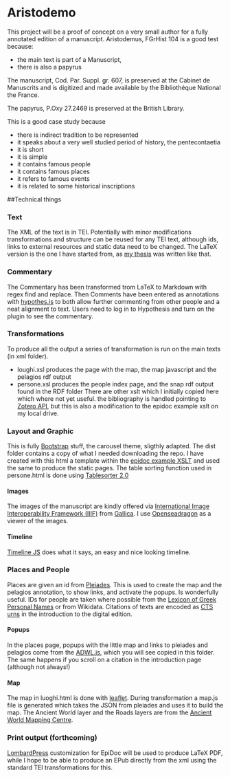 # Aristodemo
This project will be a proof of concept on a very small author for a fully annotated edition of a manuscript.
Aristodemus, FGrHist 104 is a good test because: 
* the main text is part of a Manuscript, 
* there is also a papyrus

The manuscript, Cod. Par. Suppl. gr. 607, is preserved at the Cabinet de Manuscrits and is digitized and made available by the Bibliothéque National the France.

The papyrus, P.Oxy 27.2469 is preserved at the British Library.

This is a good case study because
* there is indirect tradition to be represented
* it speaks about a very well studied period of history, the pentecontaetia
* it is short
* it is simple
* it contains famous people
* it contains famous places
* it refers to famous events
* it is related to some historical inscriptions

##Technical things

### Text
The XML of the text is in TEI. Potentially with minor modifications transformations and structure can be reused for any TEI text, although ids, links to external resources and static data need to be changed.
The LaTeX version is the one I have started from, as [my thesis](http://amsdottorato.unibo.it/6257/) was written like that.

### Commentary
The Commentary has been transformed trom LaTeX to Markdown with regex find and replace. Then Comments have been entered as annotations with [hypothes.is](http://hypothes.is) to both allow further commenting from other people and a neat alignment to text. Users need to log in to Hypothesis and turn on the plugin to see the commentary.

### Transformations
To produce all the output a series of transformation is run on the main texts (in xml folder). 
* loughi.xsl produces the page with the map, the map javascript and the pelagios rdf output
* persone.xsl produces the people index page, and the snap rdf output found in the RDF folder
There are other xslt which I initially copied here which where not yet useful.
the bibliography is handled pointing to [Zotero API](https://www.zotero.org/support/dev/web_api/v2/start), but this is also a modification to the epidoc example xslt on my local drive.

### Layout and Graphic
This is fully [Bootstrap](http://getbootstrap.com/) stuff, the carousel theme, sligthly adapted. The dist folder contains a copy of what I needed downloading the repo. I have created with this html a template within the [epidoc example XSLT](https://sourceforge.net/p/epidoc/wiki/Stylesheets/) and used the same to produce the static pages. The table sorting function used in persone.html is done using [Tablesorter 2.0](http://tablesorter.com/docs/)

#### Images
The images of the manuscript are kindly offered via [International Image Interoperability Framework (IIIF)](http://iiif.io/) from [Gallica](http://gallica.bnf.fr/). I use [Openseadragon](https://openseadragon.github.io/) as a viewer of the images.

#### Timeline
[Timeline JS](https://timeline.knightlab.com/) does what it says, an easy and nice looking timeline. 

### Places and People
Places are given an id from [Pleiades](http://pleiades.stoa.org/). This is used to create the map and the pelagios annotation, to show links, and activate the popups. Is wonderfully useful.
IDs for people are taken where possible from the [Lexicon of Greek Personal Names](http://clas-lgpn2.classics.ox.ac.uk/) or from Wikidata. 
Citations of texts are encoded as [CTS urns](http://www.homermultitext.org/hmt-doc/cite/cts-urn-overview.html) in the introduction to the digital edition.

#### Popups
In the places page, popups with the little map and links to pleiades and pelagios come from the [ADWL.js](http://isawnyu.github.com/awld-js/awld-test.html), which you will see copied in this folder. The same happens if you scroll on a citation in the introduction page (although not always!)

#### Map
The map in luoghi.html is done with [leaflet](http://leafletjs.com/examples/quick-start.html). During transformation a map.js file is generated which takes the JSON from pleiades and uses it to build the map.
The Ancient World layer and the Roads layers are from the [Ancient World Mapping Centre](http://awmc.unc.edu/wordpress/tiles/).

### Print output (forthcoming)
[LombardPress](https://bitbucket.org/lombardpress/lombardpress-print) customization for EpiDoc will be used to produce LaTeX PDF, while I hope to be able to produce an EPub directly from the xml using the standard TEI transformations for this. 

